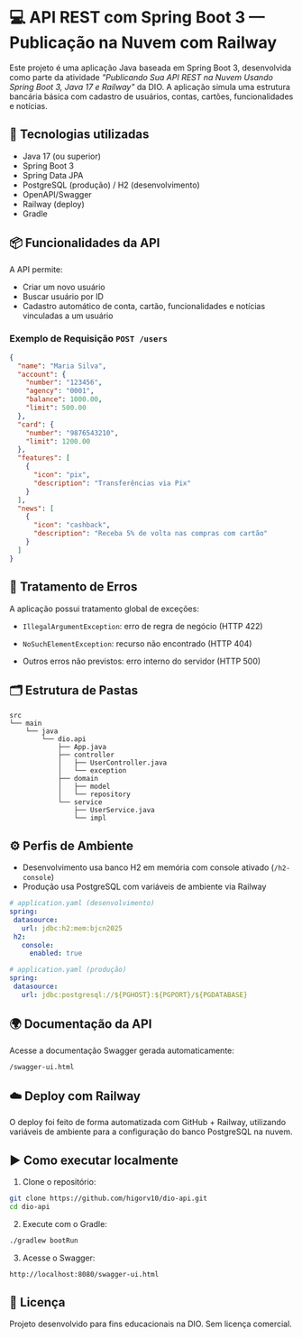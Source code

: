 # 💻 API REST com Spring Boot 3 — Publicação na Nuvem com Railway

Este projeto é uma aplicação Java baseada em Spring Boot 3, desenvolvida como parte da atividade _"Publicando Sua API REST na Nuvem Usando Spring Boot 3, Java 17 e Railway"_ da DIO. A aplicação simula uma estrutura bancária básica com cadastro de usuários, contas, cartões, funcionalidades e notícias.

## 🚀 Tecnologias utilizadas

- Java 17 (ou superior)
- Spring Boot 3
- Spring Data JPA
- PostgreSQL (produção) / H2 (desenvolvimento)
- OpenAPI/Swagger
- Railway (deploy)
- Gradle

## 📦 Funcionalidades da API

A API permite:

- Criar um novo usuário
- Buscar usuário por ID
- Cadastro automático de conta, cartão, funcionalidades e notícias vinculadas a um usuário

### Exemplo de Requisição `POST /users`

```json
{
  "name": "Maria Silva",
  "account": {
    "number": "123456",
    "agency": "0001",
    "balance": 1000.00,
    "limit": 500.00
  },
  "card": {
    "number": "9876543210",
    "limit": 1200.00
  },
  "features": [
    {
      "icon": "pix",
      "description": "Transferências via Pix"
    }
  ],
  "news": [
    {
      "icon": "cashback",
      "description": "Receba 5% de volta nas compras com cartão"
    }
  ]
}

```

## 🔐 Tratamento de Erros
A aplicação possui tratamento global de exceções:

  - `IllegalArgumentException`: erro de regra de negócio (HTTP 422)

  - `NoSuchElementException`: recurso não encontrado (HTTP 404)

  - Outros erros não previstos: erro interno do servidor (HTTP 500)

## 🗂️ Estrutura de Pastas

```
src
└── main
    └── java
        └── dio.api
            ├── App.java
            ├── controller
            │   ├── UserController.java
            │   └── exception
            ├── domain
            │   ├── model
            │   └── repository
            └── service
                ├── UserService.java
                └── impl
```

## ⚙️ Perfis de Ambiente

  - Desenvolvimento usa banco H2 em memória com console ativado (`/h2-console`)
  - Produção usa PostgreSQL com variáveis de ambiente via Railway

 ```yaml
# application.yaml (desenvolvimento)
spring:
  datasource:
    url: jdbc:h2:mem:bjcn2025
  h2:
    console:
      enabled: true

# application.yaml (produção)
spring:
  datasource:
    url: jdbc:postgresql://${PGHOST}:${PGPORT}/${PGDATABASE}
```

## 🌍 Documentação da API

Acesse a documentação Swagger gerada automaticamente:
```bash
/swagger-ui.html
```

## ☁️ Deploy com Railway
O deploy foi feito de forma automatizada com GitHub + Railway, utilizando variáveis de ambiente para a configuração do banco PostgreSQL na nuvem.

## ▶️ Como executar localmente

1. Clone o repositório:

```bash
git clone https://github.com/higorv10/dio-api.git
cd dio-api
```

2. Execute com o Gradle:

```bash
./gradlew bootRun
```

3. Acesse o Swagger:

```bash
http://localhost:8080/swagger-ui.html
```

## 📄 Licença
Projeto desenvolvido para fins educacionais na DIO. Sem licença comercial.



    
